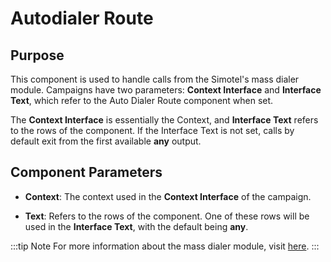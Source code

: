 # Autodialer Route

## Purpose
This component is used to handle calls from the Simotel's mass dialer module. Campaigns have two parameters: **Context Interface** and **Interface Text**, which refer to the Auto Dialer Route component when set.

The **Context Interface** is essentially the Context, and **Interface Text** refers to the rows of the component. If the Interface Text is not set, calls by default exit from the first available **any** output.

## Component Parameters

- **Context**: The context used in the **Context Interface** of the campaign.

- **Text**: Refers to the rows of the component. One of these rows will be used in the **Interface Text**, with the default being **any**.

:::tip Note
For more information about the mass dialer module, visit [here](/autodialer/).
:::